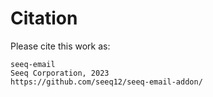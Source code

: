 # Citation

Please cite this work as:

```shell
seeq-email
Seeq Corporation, 2023
https://github.com/seeq12/seeq-email-addon/
```